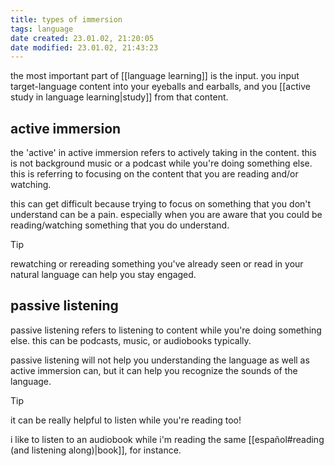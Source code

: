 ```yaml
---
title: types of immersion
tags: language
date created: 23.01.02, 21:20:05
date modified: 23.01.02, 21:43:23
---
```


the most important part of [[language learning]] is the input. you input target-language content into your eyeballs and earballs, and you [[active study in language learning|study]] from that content.

## active immersion

the 'active' in active immersion refers to actively taking in the content. this is not background music or a podcast while you're doing something else. this is referring to focusing on the content that you are reading and/or watching.

this can get difficult because trying to focus on something that you don't understand can be a pain. especially when you are aware that you could be reading/watching something that you do understand.

>[!TIP]
>rewatching or rereading something you've already seen or read in your natural language can help you stay engaged.

## passive listening

passive listening refers to listening to content while you're doing something else. this can be podcasts, music, or audiobooks typically.

passive listening will not help you understanding the language as well as active immersion can, but it can help you recognize the sounds of the language.

>[!TIP]
>it can be really helpful to listen while you're reading too!
>
>i like to listen to an audiobook while i'm reading the same [[español#reading (and listening along)|book]], for instance.

